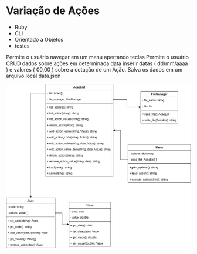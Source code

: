 
# Variação de Ações

* Ruby
* CLI
* Orientado a Objetos
* testes

Permite o usuário navegar em um menu apertando teclas
Permite o usuário CRUD dados sobre ações em determinada data
inserir datas ( dd/mm/aaaa ) e valores ( 00,00 ) sobre a cotação de um Ação.
Salva os dados em um arquivo local data.json

![alt text](modeling.jpeg)
